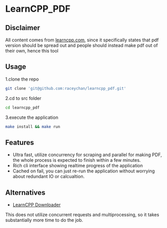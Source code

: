 # LearnCPP_PDF

## Disclaimer

All content comes from [learncpp.com](https://learncpp.com), since it specifically states that pdf version should be spread out and people should instead make pdf out of their own, hence this tool

## Usage

1.clone the repo

```bash
git clone 'git@github.com:raceychan/learncpp_pdf.git'
```

2.cd to src folder

```bash
cd learncpp_pdf
```

3.execute the application

```bash
make install && make run
```

## Features

- Ultra fast, utilize concurrency for scraping and parallel for making PDF, the whole process is expected to finish within a few minutes.
- Rich cli interface showing realtime progress of the application
- Cached on fail, you can just re-run the application without worrying about redundant IO or calcualtion.


## Alternatives

- [LearnCPP Downloader](https://github.com/amalrajan/learncpp-download/tree/master)

This does not utilize concurrent requests and multiprocessing, so it takes substantially more time to do the job.